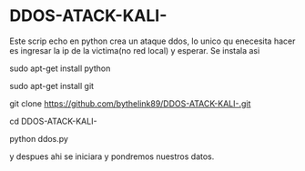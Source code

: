 # DDOS-ATACK-KALI-
Este scrip echo en python crea un ataque ddos, lo unico qu enecesita hacer es ingresar la ip de la victima(no red local) y esperar.
Se instala asi

sudo apt-get install python







sudo apt-get install git






git clone https://github.com/bythelink89/DDOS-ATACK-KALI-.git







cd DDOS-ATACK-KALI-                                                                               







python ddos.py 












y despues ahi se iniciara y pondremos nuestros datos.
